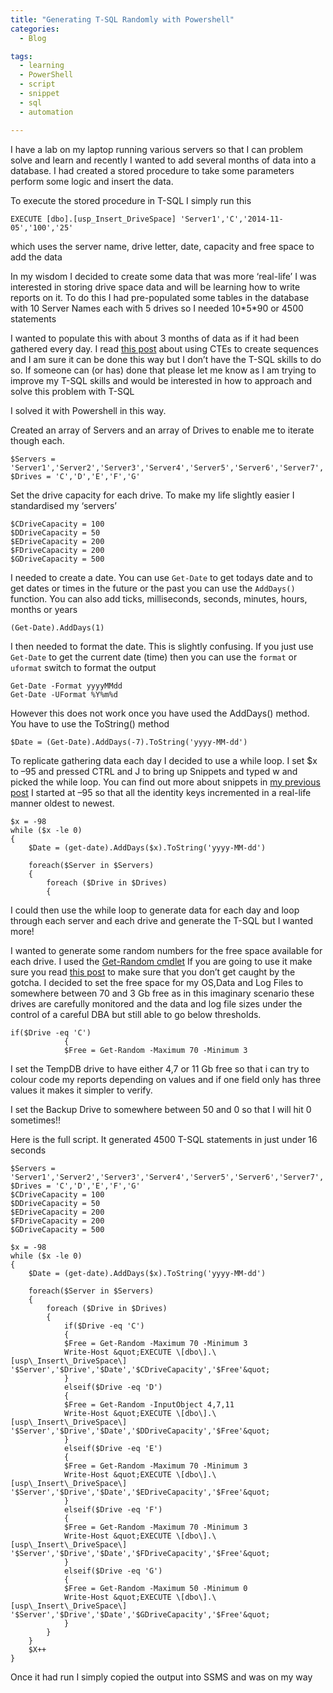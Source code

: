 ```yaml
---
title: "Generating T-SQL Randomly with Powershell"
categories:
  - Blog

tags:
  - learning
  - PowerShell
  - script
  - snippet
  - sql
  - automation

---
```

I have a lab on my laptop running various servers so that I can problem solve and learn and recently I wanted to add several months of data into a database. I had created a stored procedure to take some parameters perform some logic and insert the data.

To execute the stored procedure in T-SQL I simply run this

    EXECUTE [dbo].[usp_Insert_DriveSpace] 'Server1','C','2014-11-05','100','25'

which uses the server name, drive letter, date, capacity and free space to add the data

In my wisdom I decided to create some data that was more ‘real-life’ I was interested in storing drive space data and will be learning how to write reports on it. To do this I had pre-populated some tables in the database with 10 Server Names each with 5 drives so I needed 10\*5\*90 or 4500 statements

I wanted to populate this with about 3 months of data as if it had been gathered every day. I read [this post](http://smehrozalam.wordpress.com/2009/06/09/t-sql-using-common-table-expressions-cte-to-generate-sequences/) about using CTEs to create sequences and I am sure it can be done this way but I don’t have the T-SQL skills to do so. If someone can (or has) done that please let me know as I am trying to improve my T-SQL skills and would be interested in how to approach and solve this problem with T-SQL

I solved it with Powershell in this way.

Created an array of Servers and an array of Drives to enable me to iterate though each.

    $Servers = 'Server1','Server2','Server3','Server4','Server5','Server6','Server7','Server8','Server9','Server10'
    $Drives = 'C','D','E','F','G'

Set the drive capacity for each drive. To make my life slightly easier I standardised my ‘servers’

    $CDriveCapacity = 100
    $DDriveCapacity = 50
    $EDriveCapacity = 200
    $FDriveCapacity = 200
    $GDriveCapacity = 500

I needed to create a date. You can use `Get-Date` to get todays date and to get dates or times in the future or the past you can use the `AddDays()` function. You can also add ticks, milliseconds, seconds, minutes, hours, months or years

    (Get-Date).AddDays(1)

I then needed to format the date. This is slightly confusing. If you just use `Get-Date` to get the current date (time) then you can use the `format` or `uformat` switch to format the output

    Get-Date -Format yyyyMMdd
    Get-Date -UFormat %Y%m%d

However this does not work once you have used the AddDays() method. You have to use the ToString() method

    $Date = (Get-Date).AddDays(-7).ToString('yyyy-MM-dd')

To replicate gathering data each day I decided to use a while loop. I set $x to –95 and pressed CTRL and J to bring up Snippets and typed w and picked the while loop. You can find out more about snippets in [my previous post](https://blog.robsewell.com/powershell-snippets-a-great-learning-tool/) I started at –95 so that all the identity keys incremented in a real-life manner oldest to newest.

    $x = -98
    while ($x -le 0)
    {
        $Date = (get-date).AddDays($x).ToString('yyyy-MM-dd')
    
        foreach($Server in $Servers)
        {
            foreach ($Drive in $Drives)
            {
I could then use the while loop to generate data for each day and loop through each server and each drive and generate the T-SQL but I wanted more!

I wanted to generate some random numbers for the free space available for each drive. I used the [Get-Random cmdlet](http://technet.microsoft.com/en-us/library/hh849905.aspx) If you are going to use it make sure you read [this post](http://www.vtesseract.com/post/15440295910/a-get-random-gotcha-powershell-how-i-was-robbed) to make sure that you don’t get caught by the gotcha. I decided to set the free space for my OS,Data and Log Files to somewhere between 70 and 3 Gb free as in this imaginary scenario these drives are carefully monitored and the data and log file sizes under the control of a careful DBA but still able to go below thresholds.

    if($Drive -eq 'C')
                {
                $Free = Get-Random -Maximum 70 -Minimum 3

I set the TempDB drive to have either 4,7 or 11 Gb free so that i can try to colour code my reports depending on values and if one field only has three values it makes it simpler to verify.

I set the Backup Drive to somewhere between 50 and 0 so that I will hit 0 sometimes!!

Here is the full script. It generated 4500 T-SQL statements in just under 16 seconds

    $Servers = 'Server1','Server2','Server3','Server4','Server5','Server6','Server7','Server8','Server9','Server10'
    $Drives = 'C','D','E','F','G'
    $CDriveCapacity = 100
    $DDriveCapacity = 50
    $EDriveCapacity = 200
    $FDriveCapacity = 200
    $GDriveCapacity = 500
    
    $x = -98
    while ($x -le 0)
    {
        $Date = (get-date).AddDays($x).ToString('yyyy-MM-dd')
    
        foreach($Server in $Servers)
        {
            foreach ($Drive in $Drives)
            {
                if($Drive -eq 'C')
                {
                $Free = Get-Random -Maximum 70 -Minimum 3
                Write-Host &quot;EXECUTE \[dbo\].\[usp\_Insert\_DriveSpace\] '$Server','$Drive','$Date','$CDriveCapacity','$Free'&quot;
                }
                elseif($Drive -eq 'D')
                {
                $Free = Get-Random -InputObject 4,7,11
                Write-Host &quot;EXECUTE \[dbo\].\[usp\_Insert\_DriveSpace\] '$Server','$Drive','$Date','$DDriveCapacity','$Free'&quot;
                }
                elseif($Drive -eq 'E')
                {
                $Free = Get-Random -Maximum 70 -Minimum 3
                Write-Host &quot;EXECUTE \[dbo\].\[usp\_Insert\_DriveSpace\] '$Server','$Drive','$Date','$EDriveCapacity','$Free'&quot;
                }
                elseif($Drive -eq 'F')
                {
                $Free = Get-Random -Maximum 70 -Minimum 3
                Write-Host &quot;EXECUTE \[dbo\].\[usp\_Insert\_DriveSpace\] '$Server','$Drive','$Date','$FDriveCapacity','$Free'&quot;
                }
                elseif($Drive -eq 'G')
                {
                $Free = Get-Random -Maximum 50 -Minimum 0
                Write-Host &quot;EXECUTE \[dbo\].\[usp\_Insert\_DriveSpace\] '$Server','$Drive','$Date','$GDriveCapacity','$Free'&quot;
                }
            }
        }
        $X++
    }

Once it had run I simply copied the output into SSMS and was on my way
